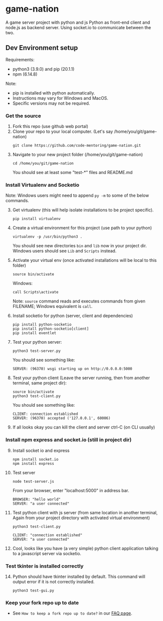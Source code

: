 # game-nation
A game server project with python and js
Python as front-end client and node.js as backend server.
Using socket.io to communicate between the two.

## Dev Environment setup 
Requirements: 

* python3 (3.9.0) and pip (20.1.1)
* npm (6.14.8)

Note: 
* pip is installed with python automatically.
* Instructions may vary for Windows and MacOS. 
* Specific versions may not be required.

### Get the source
1. Fork this repo
    (use github web portal)
2. Clone your repo to your local computer. (Let's say /home/you/git/game-nation)
    ```
    git clone https://github.com/code-mentoring/game-nation.git
    ```
2. Navigate to your new project folder (/home/you/git/game-nation)
    ```
    cd /home/you/git/game-nation
    ```
    You should see at least some "test-*" files and README.md

### Install Virtualenv and Socketio

Note: Windows users might need to append `py -m` to some of the below commands.

3. Get virtualenv (this will help isolate installations to be project specific).
    ```
    pip install virtualenv
    ```
4. Create a virtual environment for this project (use path to your python)
    ```
    virtualenv -p /usr/bin/python3 .
    ```
    You should see new directories `bin` and `lib` now in your project dir.
    Windows users should see `Lib` and `Scripts` instead.
    
5. Activate your virtual env (once activated installations will be local to this folder)
    ```
    source bin/activate
    ```
    Windows:
    ```
    call Scripts\activate
    ```
    Note: `source` command reads and executes commands from given FILENAME; Windows equivalent is `call`.
    
6. Install socketio for python (server, client and dependencies)
    ```
    pip install python-socketio
    pip install python-socketio[client]
    pip install eventlet
    ```
7. Test your python server:
    ```
    python3 test-server.py
    ```
    You should see something like:
    ```
    SERVER: (96370) wsgi starting up on http://0.0.0.0:5000
    ```
8. Test your python client (Leave the server running, then from another terminal, same project dir):
    ```
    source bin/activate 
    python3 test-client.py
    ```
    You should see something like:
    ```
    CLIENT: connection established
    SERVER: (96370) accepted ('127.0.0.1', 60006)
    ```
9. If all looks okay you can kill the client and server
    ctrl-C (on CLI usually)

### Install npm express and socket.io (still in project dir)
9. Install socket io and express
    ```
    npm install socket.io
    npm install express
    ```
11. Test server
    ```
    node test-server.js
    ```
    From your browser, enter "localhost:5000" in address bar. 
    ```
    BROWSER: "hello world"
    SERVER: "a user connected"
    ```
12. Test python client with js server (from same location in another terminal,
Again from your project directory with activated virtual environment)
    ```
    python3 test-client.py
    ```
    ```
    CLIENT: "connection established"
    SERVER: "a user connected"
    ```
13. Cool, looks like you have (a very simple) python client application talking to a javascript server via socketio.
    
### Test tkinter is installed correctly
14. Python should have tkinter installed by default. This command will output error if it is not correctly installed.
    ```
    python3 test-gui.py
    ```

### Keep your fork repo up to date
* See `How to keep a fork repo up to date?` in our [FAQ page](https://code-mentoring.github.io/faq/).
